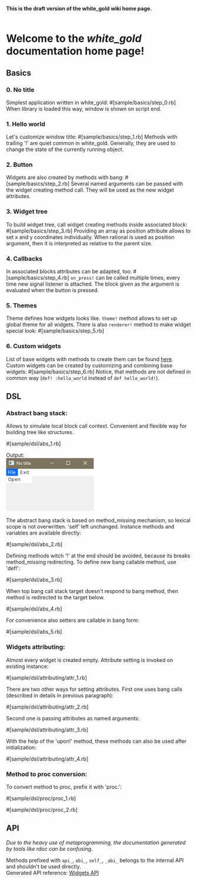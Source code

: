 **This is the draft version of the white_gold wiki home page.**<br><br>

Welcome to the _white_gold_ documentation home page!
===

Basics
---

### 0. No title
Simplest application written in white_gold:
#[sample/basics/step_0.rb]
When library is loaded this way, window is shown on script end.

### 1. Hello world
Let's customize window title:
#[sample/basics/step_1.rb]
Methods with trailing '!' are quiet common in white_gold. Generally, they are used to change the state of the currently running object.

### 2. Button
Widgets are also created by methods with bang:
#[sample/basics/step_2.rb]
Several named arguments can be passed with the widget creating method call. They will be used as the new widget attributes.

### 3. Widget tree
To build widget tree, call widget creating methods inside associated block:
#[sample/basics/step_3.rb]
Providing an array as position attribute allows to set x and y coordinates individually. 
When rational is used as position argument, then it is interpreted as relative to the parent size.

### 4. Callbacks
In associated blocks attributes can be adapted, too:
#[sample/basics/step_4.rb]
`on_press!` can be called multiple times, every time new signal listener is attached. The block given as the argument is evaluated when the button is pressed.

### 5. Themes
Theme defines how widgets looks like. `theme!` method allows to set up global theme for all widgets. There is also `renderer!` method to make widget special look:
#[sample/basics/step_5.rb]

### 6. Custom widgets
List of base widgets with methods to create them can be found [here](./api). 
Custom widgets can be created by customizing and combining base widgets:
#[sample/basics/step_6.rb]
Notice, that methods are not defined in common way (`def! :hello_world` instead of `def hello_world!`).

DSL
---

### Abstract bang stack:<br>

Allows to simulate local block call context. Convenient and flexible way for building tree like structures.

#[sample/dsl/abs_1.rb]

Output:<br>
<img src="../../.github/img/screen_3.PNG">

The abstract bang stack is based on method_missing mechanism, so lexical scope is not overwritten. 'self' left unchanged. 
Instance methods and variables are available directly:

#[sample/dsl/abs_2.rb]

Defining methods witch '!' at the end should be avoided, because its breaks method_missing redirecting.
To define new bang callable method, use 'def!':

#[sample/dsl/abs_3.rb]

When top bang call stack target doesn't respond to bang method, then method is redirected to the target below.

#[sample/dsl/abs_4.rb]

For convenience also setters are callable in bang form:

#[sample/dsl/abs_5.rb]

### Widgets attributing:<br>

Almost every widget is created empty. Attribute setting is invoked on existing instance:

#[sample/dsl/attributing/attr_1.rb]

There are two other ways for setting attributes. First one uses bang calls (described in details in previous paragraph):

#[sample/dsl/attributing/attr_2.rb]

Second one is passing attributes as named arguments:

#[sample/dsl/attributing/attr_3.rb]

With the help of the 'upon!' method, these methods can also be used after initialization:

#[sample/dsl/attributing/attr_4.rb]

### Method to proc conversion:<br>

To convert method to proc, prefix it with 'proc.':

#[sample/dsl/proc/proc_1.rb]

#[sample/dsl/proc/proc_2.rb]

API
---
_Due to the heavy use of metaprogramming, the documentation generated by tools like rdoc can be confusing._

Methods prefixed with `api_`, `abi_`, `self_`, `_abi_` belongs to the internal API and shouldn't be used directly.<br>
Generated API reference: [Widgets API](./api)
